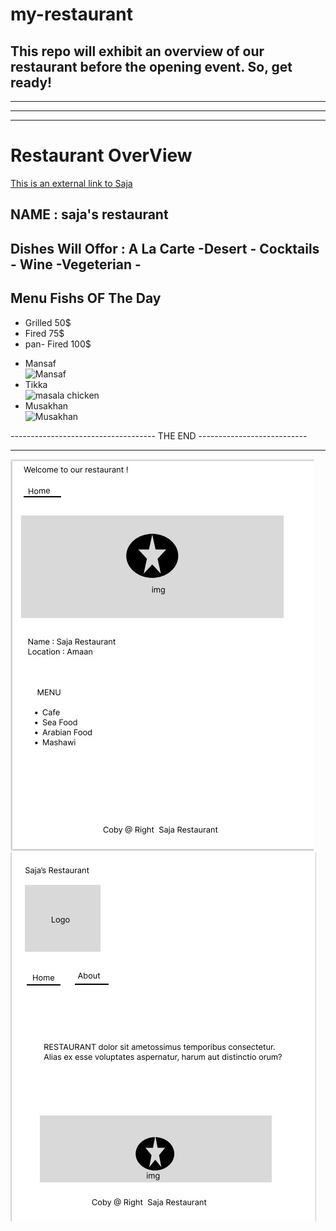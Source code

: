 # my-restaurant  

This repo will exhibit an overview of our restaurant before the opening event. So, get ready!
-----------------------------------------------------------------------------
*****************************************************************************
-----------------------------------------------------------------------------
*****************************************************************************


#  Restaurant OverView 

[This is an external link to Saja](https://scotts-mayfair.com/menus/)

## NAME  :  saja's restaurant

## Dishes Will Offor : A La Carte -Desert  - Cocktails - Wine -Vegeterian -

## Menu Fishs OF The Day

+ Grilled      50$
+ Fired        75$
+ pan- Fired   100$ 


<ul>
            <li> Mansaf </li>
            <img src="https://1.bp.blogspot.com/-Hpl0hnzq3Ag/WzCrhqTTZJI/AAAAAAAAK6Q/7_yYs-pxhYA4muoa3IRBBcwtRU6zp4M1QCEwYBhgL/s1600-rw/Mansaf_02.jpg" alt="Mansaf" width="250" height="250">
            <li>Tikka</li>
            <img src="https://cafedelites.com/wp-content/uploads/2018/04/Best-Chicken-Tikka-Masala-IMAGE-2.jpg"  alt="masala chicken" width="250" height="250">
            <li> Musakhan</li>
            <img src="https://littlesunnykitchen.com/wp-content/uploads/2022/04/Musakhan-1.jpg"  alt="Musakhan" width="250" height="250">
        </ul>

        

 
------------------------------------ THE END ---------------------------
************************************************************************


![my image](/wireframe/wireframe-about.jpeg)
![My Image](/wireframe/wirframe-home.jpeg)

